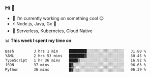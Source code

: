 ### Hi 👋

<!--
**nodejh/nodejh** is a ✨ _special_ ✨ repository because its `README.md` (this file) appears on your GitHub profile.

Here are some ideas to get you started:

- 🔭 I’m currently working on ...
- 🌱 I’m currently learning ...
- 👯 I’m looking to collaborate on ...
- 🤔 I’m looking for help with ...
- 💬 Ask me about ...
- 📫 How to reach me: ...
- 😄 Pronouns: ...
- ⚡ Fun fact: ...
-->

- 🔭 I’m currently working on something cool :wink:
- ⚡ Node.js, Java, Go :thought_balloon:
- 🤖 Serverless, Kubernetes, Cloud Native

📊 **This week I spent my time on**

<!--START_SECTION:waka-->

```txt
Bash         3 hrs 1 min     ████████░░░░░░░░░░░░░░░░░   31.80 %
YAML         2 hrs 53 mins   ███████▓░░░░░░░░░░░░░░░░░   30.45 %
TypeScript   1 hr 36 mins    ████▒░░░░░░░░░░░░░░░░░░░░   16.92 %
JSON         37 mins         █▓░░░░░░░░░░░░░░░░░░░░░░░   06.63 %
Python       36 mins         █▓░░░░░░░░░░░░░░░░░░░░░░░   06.39 %
```

<!--END_SECTION:waka-->


<!--
:traffic_light: **Visitors**

![visitors](https://visitor-badge.glitch.me/badge?page_id=nodejh.nodejh)
-->
